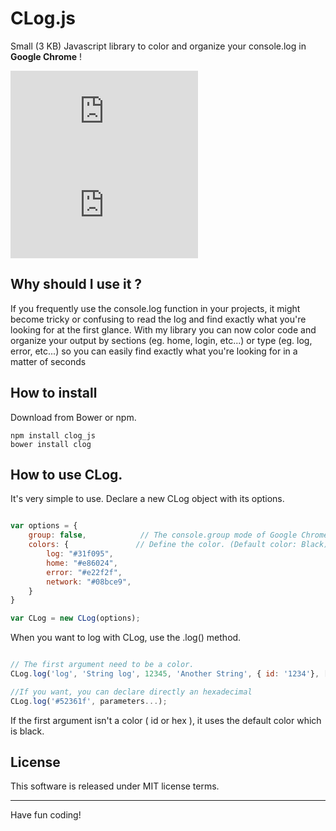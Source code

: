 # CLog.js

Small (3 KB) Javascript library to color and organize your console.log in **Google Chrome** !

![Normal](http://www.imageno.com/image.php?id=qaz4idmazemy&kk=201357701 "Normal")
![Group enable](http://www.imageno.com/image.php?id=zzho1qk3qhg9&kk=672382132 "Group enable")

## Why should I use it ?

If you frequently use the console.log function in your projects, it might become tricky or confusing to read the log and find exactly what you're looking for at the first glance.
With my library you can now color code and organize your output by sections (eg. home, login, etc...) or type (eg. log, error, etc...) so you can easily find exactly what you're looking for in a matter of seconds

## How to install

Download from Bower or npm.
```
npm install clog_js
bower install clog
```

## How to use CLog.

It's very simple to use. Declare a new CLog object with its options.

```javascript

var options = {
    group: false,            // The console.group mode of Google Chrome is set to false by default
    colors: {               // Define the color. (Default color: Black)
        log: "#31f095",
        home: "#e86024",
        error: "#e22f2f",
        network: "#08bce9",
    }
}

var CLog = new CLog(options);

```

When you want to log with CLog, use the .log() method.

```javascript

// The first argument need to be a color. 
CLog.log('log', 'String log', 12345, 'Another String', { id: '1234'}, ['a','b', 'c'], true, false);

//If you want, you can declare directly an hexadecimal 
CLog.log('#52361f', parameters...);

```

If the first argument isn't a color ( id or hex ), it uses the default color which is black.

## License

This software is released under MIT license terms.

---

Have fun coding!
